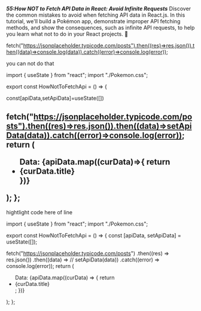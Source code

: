 *****55:How NOT to Fetch API Data in React: Avoid Infinite Requests*****
Discover the common mistakes to avoid when fetching API data in React.js. In this tutorial, we'll build a Pokémon app, demonstrate improper API fetching methods, and show the consequences, such as infinite API requests, to help you learn what not to do in your React projects. 💸 

fetch("https://jsonplaceholder.typicode.com/posts").then((res)=>res.json()).then((data)=>console.log(data)).catch((error)=>console.log(error));


you can not do that 



import { useState } from "react";
import "./Pokemon.css";

export const HowNotToFetchApi = () => {

const[apiData,setApiData]=useState([])


fetch("https://jsonplaceholder.typicode.com/posts").then((res)=>res.json()).then((data)=>setApiData(data)).catch((error)=>console.log(error));
  return (
    <div className="container effect-container">
      <ul>Data:
        {apiData.map((curData)=>{
            return <li key={curData.id}>{curData.title}</li>
        })}
      </ul>
    </div>
  );
};
--------
hightlight code here of line

import { useState } from "react";
import "./Pokemon.css";

export const HowNotToFetchApi = () => {
  const [apiData, setApiData] = useState([]);

  fetch("https://jsonplaceholder.typicode.com/posts")
    .then((res) => res.json())
    .then((data) => 
      // setApiData(data))
    .catch((error) => console.log(error));
  return (
    <div className="container effect-container">
      <ul>
        Data:
        {apiData.map((curData) => {
          return <li key={curData.id}>{curData.title}</li>;
        })}
      </ul>
    </div>
  );
};

